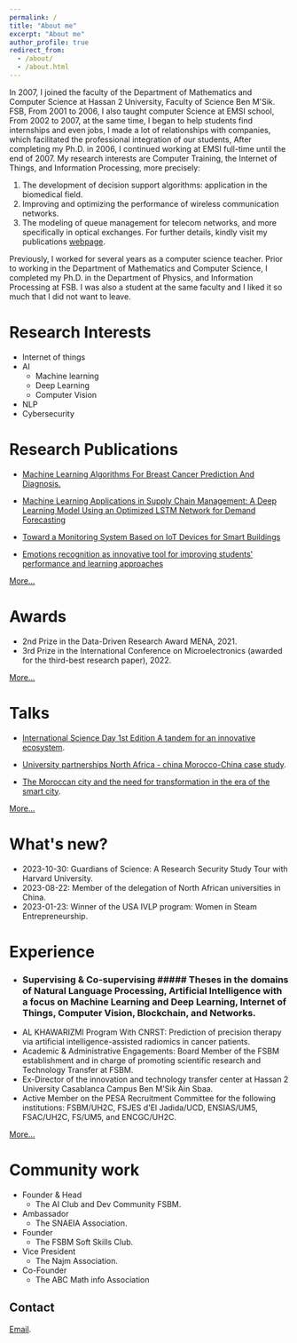 ```yaml
---
permalink: /
title: "About me"
excerpt: "About me"
author_profile: true
redirect_from: 
  - /about/
  - /about.html
---
```

In 2007, I joined the faculty of the Department of Mathematics and Computer Science at Hassan 2 University, Faculty of Science Ben M'Sik. FSB, From 2001 to 2006, I also taught computer Science at EMSI school, From 2002 to 2007, at the same time, I began to help students find internships and even jobs, I made a lot of relationships with companies, which facilitated the professional integration of our students, After completing my Ph.D. in 2006, I continued working at EMSI full-time until the end of 2007. My research interests are Computer Training, the Internet of Things, and Information Processing, more precisely:
1. The development of decision support algorithms: application in the biomedical field.
2. Improving and optimizing the performance of wireless communication networks.
3. The modeling of queue management for telecom networks, and more specifically in optical exchanges.
For further details, kindly visit my publications [webpage](publications/).

Previously, I worked for several years as a computer science teacher. Prior to working in the Department of Mathematics and Computer Science, I completed my Ph.D. in the Department of Physics, and Information Processing at FSB. I was also a student at the same faculty and I liked it so much that I did not want to leave.

Research Interests
======
* Internet of things
* AI
  * Machine learning
  * Deep Learning
  * Computer Vision
* NLP
* Cybersecurity

Research Publications
======

* [ Machine Learning Algorithms For Breast Cancer Prediction And Diagnosis.](https://www.sciencedirect.com/science/article/pii/S1877050921014629)

* [Machine Learning Applications in Supply Chain Management: A Deep Learning Model Using an Optimized LSTM Network for Demand Forecasting](https://ieeexplore.ieee.org/document/9872903)

* [Toward a Monitoring System Based on IoT Devices for Smart Buildings](https://link.springer.com/chapter/10.1007/978-981-15-6048-4_25)

* [Emotions recognition as innovative tool for improving students' performance and learning approaches](https://www.sciencedirect.com/science/article/pii/S1877050920317865)

[More...](/publications)

Awards
======
* 2nd Prize in the Data-Driven Research Award MENA, 2021.
* 3rd Prize in the International Conference on Microelectronics (awarded for the third-best research paper), 2022.

[More...](/cv)

Talks
======

* [International Science Day 1st Edition A tandem for an innovative ecosystem](https://drive.google.com/file/d/1Jn6MA2IUP4XY9WXW04t1FjIYcx9h-s4f/view?usp=sharing).

* [University partnerships North Africa - china  Morocco-China case study](https://docs.google.com/presentation/d/1lzRWklawt3FaRmkiNUn7bEPuUSzW2Cpi/edit?usp=sharing&ouid=112245005000782117088&rtpof=true&sd=true).

* [The Moroccan city and the need for transformation in the era of the smart city](https://drive.google.com/file/d/1wpPF39CWVEg-QXyMa21XUicffiHEct6H/view?usp=sharing).

[More...](/talks)

What's new?
======

* 2023-10-30: Guardians of Science: A Research Security Study Tour with Harvard University.
* 2023-08-22: Member of the delegation of North African universities in China.
* 2023-01-23: Winner of the USA IVLP program: Women in Steam Entrepreneurship.

Experience
=====
* ### Supervising & Co-supervising ##### Theses in the domains of Natural Language Processing, Artificial Intelligence with a focus on Machine Learning and Deep Learning, Internet of Things, Computer Vision, Blockchain, and Networks.
* AL KHAWARIZMI Program With CNRST: Prediction of precision therapy via artificial intelligence-assisted radiomics in cancer patients.
* Academic & Administrative Engagements: Board Member of the FSBM establishment and in charge of promoting scientific research and Technology Transfer at FSBM.
* Ex-Director of the innovation and technology transfer center at Hassan 2 University Casablanca Campus Ben M'Sik Ain Sbaa.
* Active Member on the PESA Recruitment Committee for the following institutions: FSBM/UH2C, FSJES d'El Jadida/UCD, ENSIAS/UM5, FSAC/UH2C, FS/UM5, and ENCGC/UH2C.

[More...](/cv)

Community work
====
* Founder & Head
  * The AI ​​Club and Dev Community FSBM.
* Ambassador 
  * The SNAEIA Association.
* Founder
  * The FSBM Soft Skills Club.
* Vice President
  * The Najm Association.
* Co-Founder
  * The ABC Math info Association

Contact
------
[Email](mailto:sanaa.elfilali@univh2c.ma).

